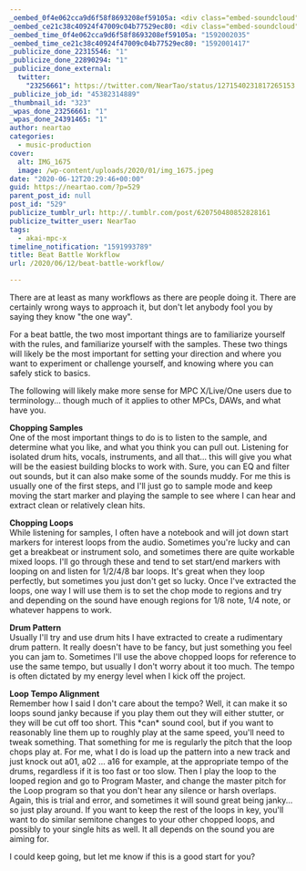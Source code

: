 ```yaml
---
_oembed_0f4e062cca9d6f58f8693208ef59105a: <div class="embed-soundcloud"><iframe title="BB 281 - Where I Belong by NearTao" width="500" height="400" scrolling="no" frameborder="no" src="https://w.soundcloud.com/player/?visual=true&url=https%3A%2F%2Fapi.soundcloud.com%2Ftracks%2F839108563&show_artwork=true&maxwidth=500&maxheight=750&dnt=1"></iframe></div>
_oembed_ce21c38c40924f47009c04b77529ec80: <div class="embed-soundcloud"><iframe title="Doh Fresh by NearTao" width="500" height="400" scrolling="no" frameborder="no" src="https://w.soundcloud.com/player/?visual=true&url=https%3A%2F%2Fapi.soundcloud.com%2Ftracks%2F839185642&show_artwork=true&maxwidth=500&maxheight=750&dnt=1"></iframe></div>
_oembed_time_0f4e062cca9d6f58f8693208ef59105a: "1592002035"
_oembed_time_ce21c38c40924f47009c04b77529ec80: "1592001417"
_publicize_done_22315546: "1"
_publicize_done_22890294: "1"
_publicize_done_external:
  twitter:
    "23256661": https://twitter.com/NearTao/status/1271540231817265153
_publicize_job_id: "45382314889"
_thumbnail_id: "323"
_wpas_done_23256661: "1"
_wpas_done_24391465: "1"
author: neartao
categories:
  - music-production
cover:
  alt: IMG_1675
  image: /wp-content/uploads/2020/01/img_1675.jpeg
date: "2020-06-12T20:29:46+00:00"
guid: https://neartao.com/?p=529
parent_post_id: null
post_id: "529"
publicize_tumblr_url: http://.tumblr.com/post/620750480852828161
publicize_twitter_user: NearTao
tags:
  - akai-mpc-x
timeline_notification: "1591993789"
title: Beat Battle Workflow
url: /2020/06/12/beat-battle-workflow/

---
```

There are at least as many workflows as there are people doing it. There are certainly wrong ways to approach it, but don't let anybody fool you by saying they know "the one way".

For a beat battle, the two most important things are to familiarize yourself with the rules, and familiarize yourself with the samples. These two things will likely be the most important for setting your direction and where you want to experiment or challenge yourself, and knowing where you can safely stick to basics.

The following will likely make more sense for MPC X/Live/One users due to terminology... though much of it applies to other MPCs, DAWs, and what have you.

**Chopping Samples**  
One of the most important things to do is to listen to the sample, and determine what you like, and what you think you can pull out. Listening for isolated drum hits, vocals, instruments, and all that... this will give you what will be the easiest building blocks to work with. Sure, you can EQ and filter out sounds, but it can also make some of the sounds muddy. For me this is usually one of the first steps, and I'll just go to sample mode and keep moving the start marker and playing the sample to see where I can hear and extract clean or relatively clean hits.

**Chopping Loops**  
While listening for samples, I often have a notebook and will jot down start markers for interest loops from the audio. Sometimes you're lucky and can get a breakbeat or instrument solo, and sometimes there are quite workable mixed loops. I'll go through these and tend to set start/end markers with looping on and listen for 1/2/4/8 bar loops. It's great when they loop perfectly, but sometimes you just don't get so lucky. Once I've extracted the loops, one way I will use them is to set the chop mode to regions and try and depending on the sound have enough regions for 1/8 note, 1/4 note, or whatever happens to work.

**Drum Pattern**  
Usually I'll try and use drum hits I have extracted to create a rudimentary drum pattern. It really doesn't have to be fancy, but just something you feel you can jam to. Sometimes I'll use the above chopped loops for reference to use the same tempo, but usually I don't worry about it too much. The tempo is often dictated by my energy level when I kick off the project.

**Loop Tempo Alignment**  
Remember how I said I don't care about the tempo? Well, it can make it so loops sound janky because if you play them out they will either stutter, or they will be cut off too short. This \*can\* sound cool, but if you want to reasonably line them up to roughly play at the same speed, you'll need to tweak something. That something for me is regularly the pitch that the loop chops play at. For me, what I do is load up the pattern into a new track and just knock out a01, a02 ... a16 for example, at the appropriate tempo of the drums, regardless if it is too fast or too slow. Then I play the loop to the looped region and go to Program Master, and change the master pitch for the Loop program so that you don't hear any silence or harsh overlaps. Again, this is trial and error, and sometimes it will sound great being janky... so just play around. If you want to keep the rest of the loops in key, you'll want to do similar semitone changes to your other chopped loops, and possibly to your single hits as well. It all depends on the sound you are aiming for.

I could keep going, but let me know if this is a good start for you?
